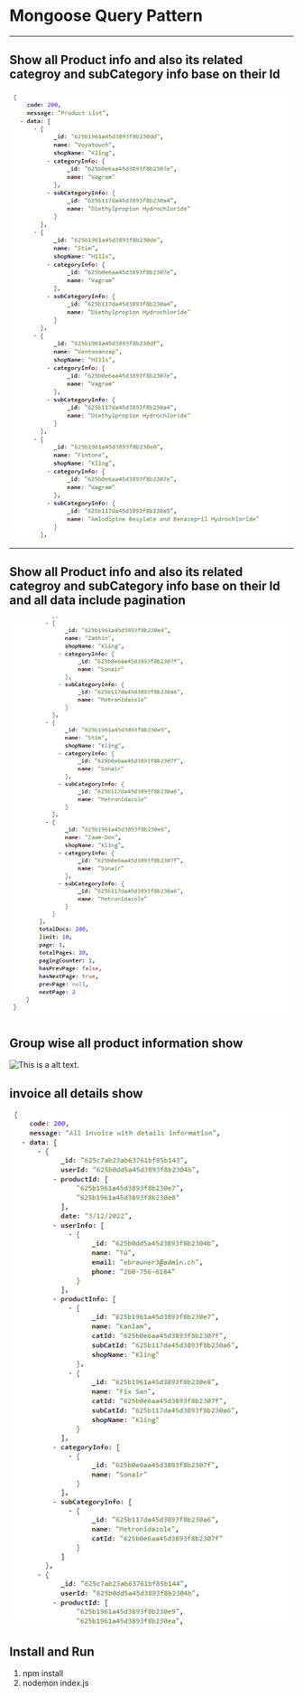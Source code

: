 # Mongoose Query Pattern

---

## Show all Product info and also its related categroy and subCategory info base on their Id

![This is a alt text.](/doc/Screenshot_1.png)

---

## Show all Product info and also its related categroy and subCategory info base on their Id and all data include pagination

![This is a alt text.](/doc/Screenshot_2.png)

## Group wise all product information show

![This is a alt text.](/doc/Screenshot_3.png.png)

## invoice all details show

![This is a alt text.](/doc/Screenshot_4.png)

## Install and Run

1. npm install
2. nodemon index.js
